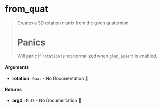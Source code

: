 # from\_quat

>  Creates a 3D rotation matrix from the given quaternion.
>  # Panics
>  Will panic if `rotation` is not normalized when `glam_assert` is enabled.

#### Arguments

- **rotation** : `Quat` \- No Documentation 🚧

#### Returns

- **arg0** : `Mat3` \- No Documentation 🚧